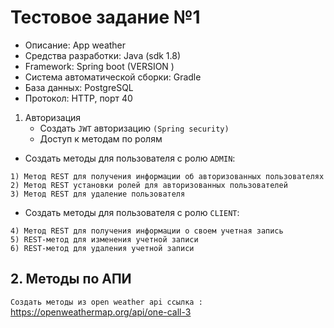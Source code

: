 # Тестовое задание №1

- Описание: App weather
- Средства разработки: Java (sdk 1.8)
- Framework: Spring boot (VERSION )
- Cистема автоматической сборки: Gradle
- База данных: PostgreSQL
- Протокол: HTTP, порт 40

1. Авторизация
    - Создать ```JWT``` авторизацию `(Spring security)`
    - Доступ к методам по ролям

- Создать методы для пользователя с ролю `ADMIN`:

```
1) Метод REST для получения информации об авторизованных пользователях
2) Метод REST установки ролей для авторизованных пользователей
3) Метод REST для удаление пользователя
```

- Создать методы для пользователя с ролю `CLIENT`:

```
4) Метод REST для получения информации о своем учетная запись
5) REST-метод для изменения учетной записи
6) REST-метод для удаления учетной записи
```

## 2. Методы по АПИ

`Создать методы из open weather api ссылка :`
https://openweathermap.org/api/one-call-3



